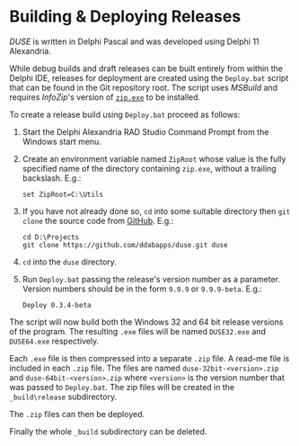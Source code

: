 # Building & Deploying Releases

_DUSE_ is written in Delphi Pascal and was developed using Delphi 11 Alexandria.

While debug builds and draft releases can be built entirely from within the Delphi IDE, releases for deployment are created using the `Deploy.bat` script that can be found in the Git repository root. The script uses _MSBuild_ and requires _InfoZip_'s version of [`zip.exe`](https://delphidabbler.com/extras/info-zip) to be installed.

To create a release build using `Deploy.bat` proceed as follows:

1. Start the Delphi Alexandria RAD Studio Command Prompt from the Windows start menu.

2. Create an environment variable named `ZipRoot` whose value is the fully specified name of the directory containing `zip.exe`, without a trailing backslash. E.g.:

    ```shell
    set ZipRoot=C:\Utils
    ```

3. If you have not already done so, `cd` into some suitable directory then `git clone` the source code from [GitHub](https://github.com/ddabapps/duse). E.g.:
    
    ```shell
    cd D:\Projects
    git clone https://github.com/ddabapps/duse.git duse
    ```

4. `cd` into the `duse` directory.

5. Run `Deploy.bat` passing the release's version number as a parameter. Version numbers should be in the form `9.9.9` or `9.9.9-beta`. E.g.:

    ```shell
    Deploy 0.3.4-beta
    ```

The script will now build both the Windows 32 and 64 bit release versions of the program. The resulting `.exe` files will be named `DUSE32.exe` and `DUSE64.exe` respectively.

Each `.exe` file is then compressed into a separate `.zip` file. A read-me file is included in each `.zip` file. The files are named `duse-32bit-<version>.zip` and `duse-64bit-<version>.zip` where `<version>` is the version number that was passed to `Deploy.bat`. The zip files will be created in the `_build\release` subdirectory.

The `.zip` files can then be deployed.

Finally the whole `_build` subdirectory can be deleted.
